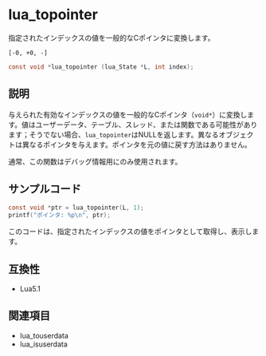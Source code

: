 # lua_topointer

指定されたインデックスの値を一般的なCポインタに変換します。

`[-0, +0, -]`

```c
const void *lua_topointer (lua_State *L, int index);
```

## 説明

与えられた有効なインデックスの値を一般的なCポインタ（`void*`）に変換します。値はユーザーデータ、テーブル、スレッド、または関数である可能性があります；そうでない場合、`lua_topointer`はNULLを返します。異なるオブジェクトは異なるポインタを与えます。ポインタを元の値に戻す方法はありません。

通常、この関数はデバッグ情報用にのみ使用されます。

## サンプルコード

```c
const void *ptr = lua_topointer(L, 1);
printf("ポインタ: %p\n", ptr);
```

このコードは、指定されたインデックスの値をポインタとして取得し、表示します。

## 互換性

- Lua5.1

## 関連項目

- lua_touserdata
- lua_isuserdata
